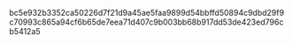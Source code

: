 bc5e932b3352ca50226d7f21d9a45ae5faa9899d54bbffd50894c9dbd29f9c70993c865a94cf6b65de7eea71d407c9b003bb68b917dd53de423ed796cb5412a5
